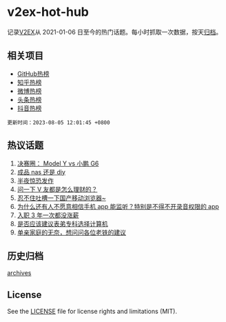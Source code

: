# v2ex-hot-hub

 记录[V2EX](https://www.v2ex.com/)从 2021-01-06 日至今的热门话题。每小时抓取一次数据，按天[归档](archives)。
 
 ## 相关项目

- [GitHub热榜](https://github.com/it985/github-hot-hub)
- [知乎热榜](https://github.com/it985/zhihu-hot-hub)
- [微博热榜](https://github.com/it985/weibo-hot-hub)
- [头条热榜](https://github.com/it985/toutiao-hot-hub)
- [抖音热榜](https://github.com/it985/douyin-hot-hub)


 `更新时间：2023-08-05 12:01:45 +0800`

## 热议话题

1. [决赛圈： Model Y vs 小鹏 G6](https://www.v2ex.com/t/962370)
1. [成品 nas 还是 diy](https://www.v2ex.com/t/962383)
1. [半夜惊恐发作](https://www.v2ex.com/t/962390)
1. [问一下 V 友都是怎么理财的？](https://www.v2ex.com/t/962386)
1. [忍不住吐槽一下国产移动浏览器~](https://www.v2ex.com/t/962440)
1. [为什么还有人不愿意相信手机 app 能监听？特别是不得不开录音权限的 app](https://www.v2ex.com/t/962546)
1. [入职 3 年一次都没涨薪](https://www.v2ex.com/t/962465)
1. [是否应该建议表弟专科选择计算机](https://www.v2ex.com/t/962423)
1. [单亲家庭的无奈，想问问各位老铁的建议](https://www.v2ex.com/t/962464)

## 历史归档

[archives](archives)

## License

See the [LICENSE](LICENSE) file for license rights and limitations (MIT).
